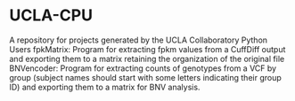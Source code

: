 # UCLA-CPU
A repository for projects generated by the UCLA Collaboratory Python Users
fpkMatrix: Program for extracting fpkm values from a CuffDiff output and exporting them to a matrix retaining the organization of the original file
BNVencoder: Program for extracting counts of genotypes from a VCF by group (subject names should start with some letters indicating their group ID) and exporting them to a matrix for BNV analysis.
